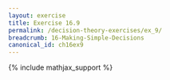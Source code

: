 ```yaml
---
layout: exercise
title: Exercise 16.9
permalink: /decision-theory-exercises/ex_9/
breadcrumb: 16-Making-Simple-Decisions
canonical_id: ch16ex9
---
```


{% include mathjax_support %}
